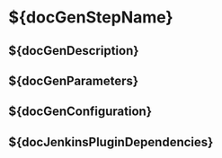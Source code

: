 # ${docGenStepName}

## ${docGenDescription}

## ${docGenParameters}

## ${docGenConfiguration}

## ${docJenkinsPluginDependencies}
